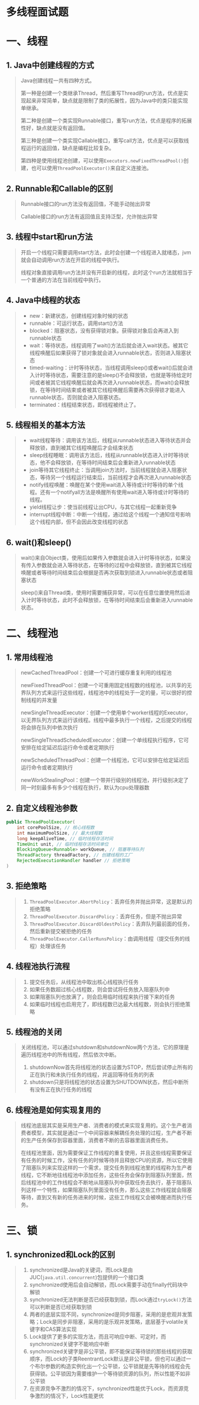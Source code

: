 # 多线程面试题



# 一、线程

## 1. Java中创建线程的方式

>   Java创建线程一共有四种方式。
>
>   第一种是创建一个类继承Thread，然后重写Thread的run方法，优点是实现起来非常简单，缺点就是限制了类的拓展性，因为Java中的类只能实现单继承。
>
>   第二种是创建一个类实现Runnable接口，重写run方法，优点是程序的拓展性好，缺点就是没有返回值。
>
>   第三种是创建一个类实现Callable接口，重写call方法，优点是可以获取线程运行的返回值，缺点是编程比较复杂。
>
>   第四种是使用线程池创建，可以使用`Executors.newFixedThreadPool()`创建，也可以使用`ThreadPoolExecutor()`来自定义连接池。



## 2. Runnable和Callable的区别

>   Runnable接口的run方法没有返回值，不能手动抛出异常
>
>   Callable接口的run方法有返回值且支持泛型，允许抛出异常



## 3. 线程中start和run方法

>   开启一个线程只需要调用start方法，此时会创建一个线程进入就绪态，jvm就会自动调用run方法在开启的线程中执行。
>
>   线程对象直接调用run方法并没有开启新的线程，此时这个run方法就相当于一个普通的方法在当前线程中执行。



## 4. Java中线程的状态

>   *   new：新建状态，创建线程对象时候的状态
>   *   runnable：可运行状态，调用start()方法
>   *   blocked：阻塞状态，没有获得锁对象。获得锁对象后会再进入到runnable状态
>   *   wait：等待状态，线程调用了wait()方法后就会进入wait状态。被其它线程唤醒后如果获得了锁对象就会进入runnable状态，否则进入阻塞状态
>   *   timed-waiting：计时等待状态，当线程调用sleep()或者wait()后就会进入计时等待状态，需要注意的是sleep()不会释放锁，也就是等待给定时间或者被其它线程唤醒后就会再次进入runnable状态，而wait()会释放锁，在等待时间结束或者被其它线程唤醒后需要再次获得锁才能进入runnable状态，否则就会进入阻塞状态。
>   *   terminated：线程结束状态，即线程被终止了。



## 5. 线程相关的基本方法

>   *   wait线程等待：调用该方法后，线程从runnable状态进入等待状态并会释放锁，直到被其它线程唤醒后才会结束状态
>   *   sleep线程睡眠：调用该方法后，线程从runnable状态进入计时等待状态，他不会释放锁，在等待时间结束后会重新进入runnable状态
>   *   join等待其它线程终止：当调用join方法时，当前线程就会进入阻塞状态，等待另一个线程运行结束后，当前线程才会再次进入runnable状态
>   *   notify线程唤醒：唤醒在某个使用wait进入等待或计时等待的单个线程。还有一个notifyall方法是唤醒所有使用wait进入等待或计时等待的线程。
>   *   yield线程让步：使当前线程让出CPU，与其它线程一起重新竞争
>   *   interrupt线程中断：中断一个线程，通过给这个线程一个通知信号影响这个线程内部，但不会因此改变线程的状态



## 6. wait()和sleep()

>   wait()来自Object类，使用后如果传入参数就会进入计时等待状态，如果没有传入参数就会进入等待状态，在等待的过程中会释放锁，直到被其它线程唤醒或者等待时间结束后会根据是否再次获取到锁进入runnable状态或者阻塞状态
>
>   sleep()来自Thread类，使用时需要捕获异常，可以在任意位置使用然后进入计时等待状态，此时不会释放锁，在等待时间结束后会重新进入runnable状态。







# 二、线程池

## 1. 常用线程池

>   newCachedThreadPool：创建一个可进行缓存重复利用的线程池
>
>   newFixedThreadPool：创建一个可重用固定线程数的线程池，以共享的无界队列方式来运行这些线程，线程池中的线程处于一定的量，可以很好的控制线程的并发量
>
>   newSingleThreadExecutor：创建一个使用单个worker线程的Executor，以无界队列方式来运行该线程。线程中最多执行一个线程，之后提交的线程将会排在队列中依次执行
>
>   newSingleThreadScheduledExecutor：创建一个单线程执行程序，它可安排在给定延迟后运行命令或者定期执行
>
>   newScheduledThreadPool：创建一个线程池，它可以安排在给定延迟后运行命令或者定期执行
>
>   newWorkStealingPool：创建一个带并行级别的线程池，并行级别决定了同一时刻最多有多少个线程在执行，默认为cpu处理器数



## 2. 自定义线程池参数

```java
public ThreadPoolExecutor(
	int corePoolSize, // 核心线程数
    int maximumPoolSize, // 最大线程数
    long keepAliveTime, // 临时线程存活时间
    TimeUnit unit, // 临时线程存活时间单位
    BlockingQueue<Runnable> workQueue, // 阻塞等待队列
    ThreadFactory threadFactory, // 创建线程的工厂
    RejectedExecutionHandler handler // 拒绝策略
)
```



## 3. 拒绝策略

>   1.   `ThreadPoolExecutor.AbortPolicy`：丢弃任务并抛出异常，这是默认的拒绝策略
>   2.   `ThreadPoolExecutor.DiscardPolicy`：丢弃任务，但是不抛出异常
>   3.   `ThreadPoolExecutor.DiscardOldestPolicy`：丢弃队列最前面的任务，然后重新提交被拒绝的任务
>   4.   `ThreadPoolExecutor.CallerRunsPolicy`：由调用线程（提交任务的线程）处理该任务



## 4. 线程池执行流程

>   1.   提交任务后，从线程池中取出核心线程执行任务
>   2.   如果任务数超过核心线程数，则会尝试将任务放入阻塞队列中
>   3.   如果阻塞队列也放满了，则会启用临时线程来执行接下来的任务
>   4.   如果临时线程也启用完了，即线程数已达最大线程数，则会执行拒绝策略



## 5. 线程池的关闭

>   关闭线程池，可以通过shutdown和shutdownNow两个方法，它的原理是遍历线程池中的所有线程，然后依次中断。
>
>   1.   shutdownNow首先将线程池的状态设置为STOP，然后尝试停止所有的正在执行和未执行任务的线程，并返回等待任务的列表
>   2.   shutdown只是将线程池的状态设置为SHUTDOWN状态，然后中断所有没有正在执行任务的线程



## 6. 线程池是如何实现复用的

>   线程池底层其实是采用生产者、消费者的模式来实现复用的。这个生产者消费者模型，其实就是通过一个中间容器来解耦任务处理的过程，生产者不断的生产任务保存到容器里面，消费者不断的去容器里面消费任务。
>
>   在线程池里面，因为需要保证工作线程的重复使用，并且这些线程需要保证有任务的时候工作，没有任务的时候等待并且释放CPU的资源，所以它使用了阻塞队列来实现这样的一个需求，提交任务到线程池里的线程称为生产者线程，它不断地往线程池中添加任务，这些任务会保存到阻塞队列里面，然后线程池中的工作线程会不断地从阻塞队列中获取任务去执行，基于阻塞队列这样一个特性，如果阻塞队列里面没有任务，那么这些工作线程就会阻塞等待，直到又有新的任务进来的时候，这些工作线程又会被唤醒进而执行任务。







# 三、锁

## 1. synchronized和Lock的区别

>   1.   synchronized是Java的关键词，而Lock是由JUC(`java.util.concurrent`)包提供的一个接口类
>   2.   synchronized使用后会自动解锁，而Lock需要手动在finally代码块中解锁
>   3.   synchronized无法判断是否已经获取到锁，而Lock通过`tryLock()`方法可以判断是否已经获取到锁
>   4.   两者的底层实现不同，synchronized是同步阻塞，采用的是悲观并发策略；Lock是同步非阻塞，采用的是乐观并发策略，底层基于volatile关键字和CAS算法实现
>   5.   Lock提供了更多的实现方法，而且可响应中断、可定时，而synchronized关键字不能响应中断
>   6.   synchronized关键字是非公平锁，即不能保证等待锁的那些线程的获取顺序，而Lock的子类ReentrantLock默认是非公平锁，但也可以通过一个布尔参数的构造实例化出一个公平锁，公平锁就是先等待的线程会先获得锁。公平锁因为需要维护一个等待锁资源的队列，所以性能不如非公平锁
>   7.   在资源竞争不激烈的情况下，synchronized性能优于Lock，而资源竞争激烈的情况下，Lock性能更优

